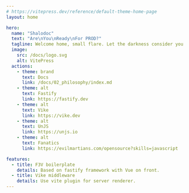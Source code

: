 ```yaml
---
# https://vitepress.dev/reference/default-theme-home-page
layout: home

hero:
  name: "Shalodoc"
  text: "Are\nYou\nReady\nFor PROD?"
  tagline: Welcome home, small flare. Let the darkness consider you
  image:
    src: /docs/logo.svg
    alt: VitePress
  actions:
    - theme: brand
      text: Docs
      link: /docs/02_philosophy/index.md
    - theme: alt
      text: Fastify
      link: https://fastify.dev
    - theme: alt
      text: Vike
      link: https://vike.dev
    - theme: alt
      text: UnJS
      link: https://unjs.io
    - theme: alt
      text: Fanatics
      link: https://evilmartians.com/opensource?skills=javascript

features:
  - title: F3V boilerplate
    details: Based on fastify framework with Vue on front.
  - title: Vike middleware
    details: Use vite plugin for server renderer.
---
```

